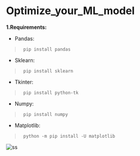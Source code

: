 # Optimize_your_ML_model

**1.Requirements:**
 - Pandas:	 
 > ```
>  pip install pandas
> ```
  
 - Sklearn:
 > ```
>  pip install sklearn
> ```

 - Tkinter:	 
 > ```
>  pip install python-tk  
> ```
  
 - Numpy:
 > ```
>  pip install numpy
> ```
  
 - Matplotlib:
 > ```
>  python -m pip install -U matplotlib
> ```

![ss](https://user-images.githubusercontent.com/42544569/120067062-445a9280-c082-11eb-8434-e4bc94225c28.png)



